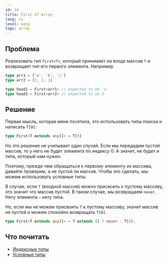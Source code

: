 ```yaml
---
id: 14
title: First of Array
lang: ru
level: easy
tags: array
---
```


## Проблема

Реализовать тип `First<T>`, который принимает на входе массив `T` и возвращает тип его первого элемента.
Например:

```typescript
type arr1 = ['a', 'b', 'c']
type arr2 = [3, 2, 1]

type head1 = First<arr1> // expected to be 'a'
type head2 = First<arr2> // expected to be 3
```

## Решение

Первая мысль, которая меня посетила, это использовать типы поиска и написать `T[0]`:

```typescript
type First<T extends any[]> = T[0]
```

Но это решение не учитывает один случай.
Если мы передадим пустой массив, то у него не будет элемента по индексу 0.
А значит, не будет и типа, который нам нужен.

Поэтому, прежде чем обращаться к первому элементу из массива, давайте проверим, а не пустой ли массив.
Чтобы это сделать, мы можем использовать условные типы.

В случае, если `T` (входной массив) можно присвоить к пустому массиву, это значит что массив пустой.
В таком случае, мы возвращаем `never`.
Нету элемента - нету типа.

Но, если мы не можем присвоить `T` к пустому массиву, значит массив не пустой и можем спокойно возвращать `T[0]`.

```typescript
type First<T extends any[]> = T extends [] ? never : T[0];
```

## Что почитать

- [Индексные типы](https://www.typescriptlang.org/docs/handbook/advanced-types.html#index-types)
- [Условные типы](https://www.typescriptlang.org/docs/handbook/2/conditional-types.html)
